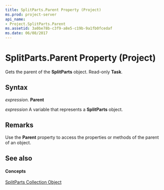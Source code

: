 ```yaml
---
title: SplitParts.Parent Property (Project)
ms.prod: project-server
api_name:
- Project.SplitParts.Parent
ms.assetid: 3a0be78b-c3f9-a8e5-c19b-9a1fb0fcedaf
ms.date: 06/08/2017
---
```



# SplitParts.Parent Property (Project)

Gets the parent of the **SplitParts** object. Read-only **Task**.


## Syntax

 _expression_. **Parent**

 _expression_ A variable that represents a **SplitParts** object.


## Remarks

Use the **Parent** property to access the properties or methods of the parent of an object.


## See also


#### Concepts


[SplitParts Collection Object](splitparts-object-project.md)
